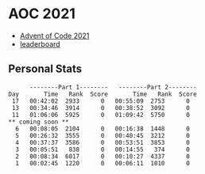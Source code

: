 # AOC 2021

* [Advent of Code 2021](https://adventofcode.com/2021)
* [leaderboard](https://adventofcode.com/2021/leaderboard)

## Personal Stats
```
      --------Part 1--------   --------Part 2--------
Day       Time   Rank  Score       Time   Rank  Score
 17   00:42:02  2933      0   00:55:09  2753      0
 13   00:34:46  3914      0   00:38:52  3092      0
 11   01:06:06  5925      0   01:09:42  5750      0
** coming soon **
  6   00:08:05  2104      0   00:16:38  1448      0
  5   00:26:32  3555      0   00:40:45  3212      0
  4   00:37:37  3586      0   00:53:51  3853      0
  3   00:05:51   838      0   00:14:55   374      0
  2   00:08:34  6017      0   00:10:27  4337      0
  1   00:02:45  1220      0   00:06:11  1010      0
```
